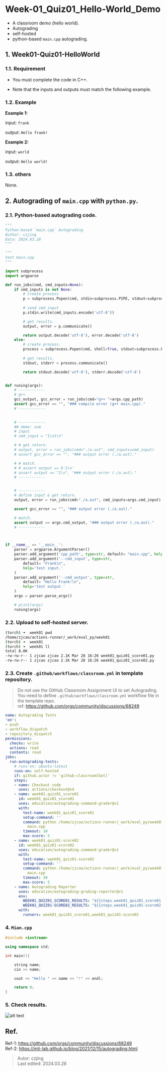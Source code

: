# Week-01_Quiz01_Hello-World_Demo

 - A classroom demo (hello world).
 - Autograding
 - self-hosted
 - python-based `main.cpp` autograding.

## 1. Week01-Quiz01-HelloWorld

### 1.1. Requirement

- You must complete the code in C++. 

- Note that the inputs and outputs must match the following example.

### 1.2. Example

**Example 1:**

input: `frank`

output: `Hello frank!`

**Example 2:**

input: `world`

output: `Hello world!`

### 1.3. others

None.


## 2. Autograding of `main.cpp` with `python.py`.

### 2.1. Python-based autograding code.

```python
"""
Python-based `main.cpp` Autograding 
Author: czjing
Data: 2024.03.28
"""

"""
test main.cpp
"""

import subprocess
import argparse

def run_jobs(cmd, cmd_inputs=None):
    if cmd_inputs is not None:
    	# create process
        p = subprocess.Popen(cmd, stdin=subprocess.PIPE, stdout=subprocess.PIPE, stderr=subprocess.PIPE, shell=True)
    
    	# send cmd_input
        p.stdin.write(cmd_inputs.encode('utf-8'))

        # get results.
        output, error = p.communicate()

        return output.decode('utf-8'), error.decode('utf-8')
    else:
    	# create process.
        process = subprocess.Popen(cmd, shell=True, stdout=subprocess.PIPE, stderr=subprocess.PIPE)
        
        # get results.
        stdout, stderr = process.communicate()

        return stdout.decode('utf-8'), stderr.decode('utf-8')


def runing(args):
    # ------------
    # g++
    gcc_output, gcc_error = run_jobs(cmd="g++ "+args.cpp_path)
    assert gcc_error == "", "### compile error (g++ main.cpp)."
    # ------------
  

    # ------------
    ## demo: sum
    # input
    # cmd_input = "1\n1\n"

    # # get return.
    # output, error = run_jobs(cmd="./a.out", cmd_inputs=cmd_input)
    # assert gcc_error == "", "### output error (./a.out)."

    # # match.
    # # assert output == b'2\n'
    # assert output == "2\n", "### output error (./a.out)."
    # ------------


    # ------------
    # define input & get return.
    output, error = run_jobs(cmd="./a.out", cmd_inputs=args.cmd_input)

    assert gcc_error == "", "### output error (./a.out)."

    # match.
    assert output == args.cmd_output, "### output error (./a.out)."
    # ------------



if __name__ == '__main__':
    parser = argparse.ArgumentParser()
    parser.add_argument('cpp_path', type=str, default= "main.cpp", help='main.cpp path.')
    parser.add_argument('--cmd_input', type=str, 
        default= "Frank\n", 
        help='test input.'
    )
    parser.add_argument('--cmd_output', type=str, 
        default= "Hello Frank!\n", 
        help='test output.'
    )
    args = parser.parse_args()

    # print(args)
    runing(args)


```


### 2.2. Upload to self-hosted server.

```bash
(torch) ➜  week01 pwd
/home/zjcao/actions-runner/_work/eval_py/week01
(torch) ➜  week01
(torch) ➜  week01 ll
total 8.0K
-rw-rw-r-- 1 zjcao zjcao 2.1K Mar 28 16:26 week01_quiz01_score01.py
-rw-rw-r-- 1 zjcao zjcao 2.1K Mar 28 16:26 week01_quiz01_score02.py
```

### 2.3. Create `.github/workflows/classroom.yml` in template repository. 

> Do not use the GitHub Classroom Assignment UI to set Autograding. You need to define `.github/workflows/classroom.yml` workflow file in the template repo.\
> ref: https://github.com/orgs/community/discussions/68249

```yml
name: Autograding Tests
'on':
- push
- workflow_dispatch
- repository_dispatch
permissions:
  checks: write
  actions: read
  contents: read
jobs:
  run-autograding-tests:
    # runs-on: ubuntu-latest
    runs-on: self-hosted
    if: github.actor != 'github-classroom[bot]'
    steps:
    - name: Checkout code
      uses: actions/checkout@v4
    - name: week01_quiz01_score01
      id: week01_quiz01_score01
      uses: education/autograding-command-grader@v1
      with:
        test-name: week01_quiz01_score01
        setup-command: ''
        command: python /home/zjcao/actions-runner/_work/eval_py/week01/week01_quiz01_score01.py
          main.cpp
        timeout: 10
        max-score: 5
    - name: week01_quiz01-score02
      id: week01_quiz01-score02
      uses: education/autograding-command-grader@v1
      with:
        test-name: week01_quiz01-score02
        setup-command: ''
        command: python /home/zjcao/actions-runner/_work/eval_py/week01/week01_quiz01_score02.py
          main.cpp
        timeout: 10
        max-score: 5
    - name: Autograding Reporter
      uses: education/autograding-grading-reporter@v1
      env:
        WEEK01_QUIZ01_SCORE01_RESULTS: "${{steps.week01_quiz01_score01.outputs.result}}"
        WEEK01_QUIZ01-SCORE02_RESULTS: "${{steps.week01_quiz01-score02.outputs.result}}"
      with:
        runners: week01_quiz01_score01,week01_quiz01-score02
```

### 4. `Mian.cpp`

```cpp
#include <iostream>

using namespace std;

int main(){

    string name;
    cin >> name;

    cout << "Hello " << name << "!" << endl;

    return 0;
}
```


### 5. Check results.

![alt text](.imgs/score.png)

## Ref.

Ref-1: https://github.com/orgs/community/discussions/68249 \
Ref-2: https://mti-lab.github.io/blog/2021/12/15/autograding.html


> Autor: czjing \
Last edited: 2024.03.28
